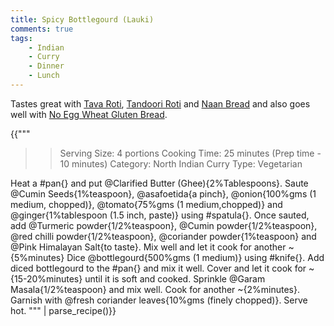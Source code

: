 ```yaml
---
title: Spicy Bottlegourd (Lauki)
comments: true
tags:
    - Indian
    - Curry
    - Dinner
    - Lunch
---
```


Tastes great with [Tava Roti](../Breads/recipe_1_tava_roti.md), [Tandoori Roti](../Breads/recipe_3_tandoori_roti.md) and [Naan Bread](../Breads/recipe_4_naan_bread.md) and also goes well with [No Egg Wheat Gluten Bread](../Breads/recipe_2_wheat_gluten_bread.md).

{{"""
>> Serving Size: 4 portions
>> Cooking Time: 25 minutes (Prep time - 10 minutes)
>> Category: North Indian Curry
>> Type: Vegetarian

Heat a #pan{} and put @Clarified Butter (Ghee){2%Tablespoons}.
Saute @Cumin Seeds{1%teaspoon}, @asafoetida{a pinch},  @onion{100%gms (1 medium, chopped)}, @tomato{75%gms (1 medium,chopped)} and @ginger{1%tablespoon (1.5 inch, paste)} using #spatula{}. 
Once sauted, add @Turmeric powder{1/2%teaspoon}, @Cumin powder{1/2%teaspoon}, @red chilli powder{1/2%teaspoon}, @coriander powder{1%teaspoon} and @Pink Himalayan Salt{to taste}.
Mix well and let it cook for another ~{5%minutes}
Dice @bottlegourd{500%gms (1 medium)} using #knife{}.
Add diced bottlegourd to the #pan{} and mix it well.
Cover and let it cook for ~{15-20%minutes} until it is soft and cooked.
Sprinkle @Garam Masala{1/2%teaspoon} and mix well.
Cook for another ~{2%minutes}.
Garnish with @fresh coriander leaves{10%gms (finely chopped)}.
Serve hot.
""" | parse_recipe()}}